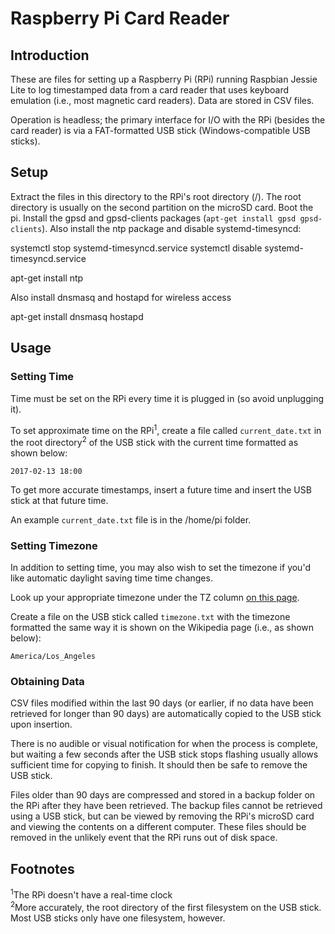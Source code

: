 # Raspberry Pi Card Reader

## Introduction

These are files for setting up a Raspberry Pi (RPi) running Raspbian Jessie Lite
to log timestamped data from a card reader that uses keyboard emulation (i.e.,
most magnetic card readers). Data are stored in CSV files.

Operation is headless; the primary interface for I/O with the RPi (besides the
card reader) is via a FAT-formatted USB stick (Windows-compatible USB sticks).

## Setup

Extract the files in this directory to the RPi's root directory (/). The root
directory is usually on the second partition on the microSD card. Boot the pi. Install the gpsd and gpsd-clients packages (`apt-get install gpsd gpsd-clients`). Also install the ntp package and disable systemd-timesyncd:

   systemctl stop systemd-timesyncd.service
   systemctl disable systemd-timesyncd.service

   apt-get install ntp

Also install dnsmasq and hostapd for wireless access

apt-get install dnsmasq hostapd

## Usage

### Setting Time

Time must be set on the RPi every time it is plugged in (so avoid unplugging it).

To set approximate time on the RPi<sup>1</sup>, create a file called
`current_date.txt` in the root directory<sup>2</sup> of the USB stick with the
current time formatted as shown below:  

    2017-02-13 18:00

To get more accurate timestamps, insert a future time and insert the USB stick
at that future time.

An example `current_date.txt` file is in the /home/pi folder.

### Setting Timezone

In addition to setting time, you may also wish to set the timezone if you'd like
automatic daylight saving time time changes.

Look up your appropriate timezone under the TZ column
[on this page](https://en.wikipedia.org/wiki/List_of_tz_database_time_zones).

Create a file on the USB stick called `timezone.txt` with the timezone formatted
the same way it is shown on the Wikipedia page (i.e., as shown below):

    America/Los_Angeles

### Obtaining Data

CSV files modified within the last 90 days (or earlier, if no data have been
retrieved for longer than 90 days) are automatically copied to the USB stick
upon insertion.

There is no audible or visual notification for when the process is complete, but
waiting a few seconds after the USB stick stops flashing usually allows
sufficient time for copying to finish. It should then be safe to remove the USB
stick.

Files older than 90 days are compressed and stored in a backup folder on the RPi
after they have been retrieved. The backup files cannot be retrieved using a USB
stick, but can be viewed by removing the RPi's microSD card and viewing the
contents on a different computer. These files should be removed in the unlikely
event that the RPi runs out of disk space.

## Footnotes

<sup>1</sup>The RPi doesn't have a real-time clock  
<sup>2</sup>More accurately, the root directory of the first filesystem on the
USB stick. Most USB sticks only have one filesystem, however.

